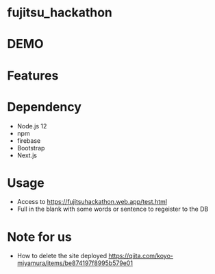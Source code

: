 # fujitsu_hackathon

# DEMO

# Features

# Dependency
- Node.js 12
- npm
- firebase
- Bootstrap
- Next.js

# Usage
- Access to https://fujitsuhackathon.web.app/test.html
- Full in the blank with some words or sentence to regeister to the DB

# Note for us
- How to delete the site deployed
https://qiita.com/koyo-miyamura/items/be874197f8995b579e01